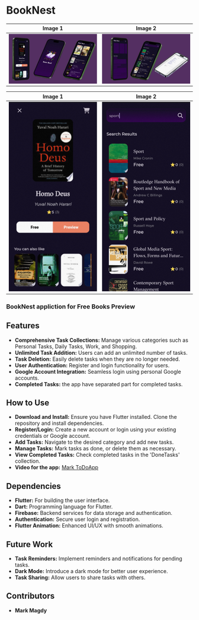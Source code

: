 # BookNest

 Image 1 | Image 2 |
|---------|---------|
| ![Image 1](./App_screenshots/BookNest/30.jpg) | ![Image 2](./App_screenshots/BookNest/31.jpg) |

 Image 1 | Image 2 |
|---------|---------|
| ![Image 1](./App_screenshots/book.jpg) | ![Image 2](./App_screenshots/search.jpg) |


 ### BookNest appliction for Free Books Preview

## Features
- **Comprehensive Task Collections:** Manage various categories such as Personal Tasks, Daily Tasks, Work, and Shopping.
- **Unlimited Task Addition:** Users can add an unlimited number of tasks.
- **Task Deletion:** Easily delete tasks when they are no longer needed.
- **User Authentication:** Register and login functionality for users.
- **Google Account Integration:** Seamless login using personal Google accounts.
- **Completed Tasks:** the app have separated part for completed tasks.
  
## How to Use
- **Download and Install:** Ensure you have Flutter installed. Clone the repository and install dependencies.
- **Register/Login:** Create a new account or login using your existing credentials or Google account.
- **Add Tasks:** Navigate to the desired category and add new tasks.
- **Manage Tasks:** Mark tasks as done, or delete them as necessary.
- **View Completed Tasks:** Check completed tasks in the 'DoneTasks' collection.
- **Video for the app:** [Mark ToDoApp](https://drive.google.com/file/d/1D1-ZLChpZIc-X_7bDmG1qWeVVRNw28eN/view?usp=drivesdk)
  

## Dependencies
- **Flutter:** For building the user interface.
- **Dart:** Programming language for Flutter.
- **Firebase:** Backend services for data storage and authentication.
- **Authentication:** Secure user login and registration.
- **Flutter Animation:** Enhanced UI/UX with smooth animations.

## Future Work
- **Task Reminders:** Implement reminders and notifications for pending tasks.
- **Dark Mode:** Introduce a dark mode for better user experience.
- **Task Sharing:** Allow users to share tasks with others.

## Contributors
- __Mark Magdy__
   

